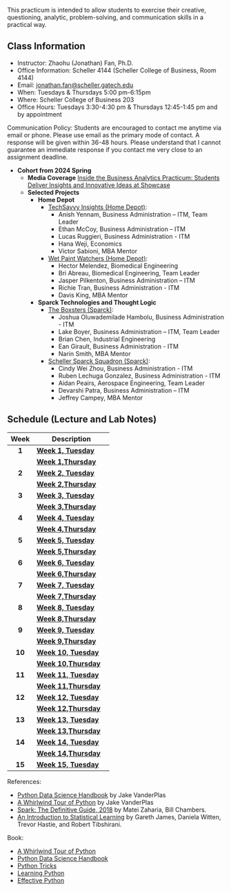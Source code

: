 This practicum is intended to allow students to exercise their creative, questioning, analytic, problem-solving, and communication skills in a practical way.


<!--- must to add--->

<!---learn why and how models create their results.--->

<!---“For most people, AI is like electricity: They don’t know how it works, only that it does work when they flip on a switch,” --->

<!---https://coe.gatech.edu/news/2024/01/college-adds-reimagines-ai-courses-undergraduates?utm_source=newsletter&utm_medium=email&utm_content=https%3A//coe.gatech.edu/news/2024/01/college-adds-reimagines-ai-courses-undergraduates%20%5BOutlook%20Button%5D&utm_campaign=Daily%20Digest%20-%20Jan.%2023%2C%202024#fall-2023-courses --->



<!---Students will be first grounded in the core of the Python computer programming language. Later in the semester, the course will turn to applying Python to important tasks routinely included in data science workflows, such as tasks relating to data wrangling (processing and transforming data in order to derive an informative and manageable data set).--->

<!---https://catalog.barnard.edu/barnard-college/courses-instruction/course-search/?term=3&level=4000%2C9999&pl=0&ph=10&college=BC--->

<!--- ''Life is short (You need Python).'' ---Bruce Eckel"--->
<!---While covering core concepts like univariate and multivariate forecasting/evaluation of forecasts is critical, I believe we should also cover topics like approaching a forecasting a problem, wrangling with time series data/objects, advanced topics like neural networks for time series, hierarchical data, and practical issues when approaching a problem and implementing a solution.--->


<!---This is a course in the analysis of time series data with emphasis on the appropriate choice of models for estimation, testing, and forecasting. Topics or methodologies covered include Univariate Box-Jenkins for fitting and forecasting time series; ARIMA models, stationarity and nonstationarity; diagnosing time series models; transformations; forecasting: point and interval forecasts; seasonal time series models; modeling volatility with ARCH, GARCH; modeling time series with trends; and other methods. --->



<!---Many materials are from [Dr. Yan Yu](https://business.uc.edu/faculty-and-research/departments/obais/faculty/yan-yu.html)’s class notes. --->
<!---Thanks for the contribution from previous Ph.D. students. --->
<!---http://jeffgoldsmith.com/IWAFDA/shortcourse_fosr.html --->
 
<!---Framework for approaching forecasting projects --->
<!---Understanding of traditional and modern approaches to forecasting --->
<!---Exposure to common challenges and how to overcome --->
<!---https://github.com/zzz1990771/data_exp_python/blob/main/index.md?plain=1--->


## Class Information
* Instructor: Zhaohu (Jonathan) Fan, Ph.D.
* Office Information: Scheller 4144 (Scheller College of Business, Room 4144) 
* Email: jonathan.fan@scheller.gatech.edu
* When:  Tuesdays  & Thursdays 5:00 pm-6:15pm
* Where: Scheller College of Business 203       
* Office Hours: Tuesdays 3:30-4:30 pm & Thursdays 12:45-1:45 pm and by appointment
              
Communication Policy: Students are encouraged to contact me anytime via email or phone. Please use email as the primary mode of contact.  A response will be given within 36-48 hours.  Please understand that I cannot guarantee an immediate response if you contact me very close to an assignment deadline. 

*  **Cohort from 2024 Spring** 
    * **Media Coverage**  [Inside the Business Analytics Practicum: Students Deliver Insights and Innovative Ideas at Showcase](https://www.scheller.gatech.edu/news/business-analytics-center/inside-the-business-analytics-practicum-students-deliver-insights-and-innovative-ideas-at-showcase-news-article-bac.html)
    * **Selected Projects** 
       * **Home Depot**
         *  [TechSavvy Insights (Home Depot)](https://www.scheller.gatech.edu/news/business-analytics-center/pix/techsavvy-insights.jpg):
             *  Anish Yennam, Business Administration – ITM, Team Leader
             *  Ethan McCoy, Business Administration – ITM
             *  Lucas Ruggieri, Business Administration - ITM
             *  Hana Weji, Economics
             *  Victor Sabioni, MBA Mentor
         * [Wet Paint Watchers (Home Depot)](https://www.scheller.gatech.edu/news/business-analytics-center/pix/wet-paint-watchers.jpg):
            * Hector Melendez, Biomedical Engineering
            * Bri Abreau, Biomedical Engineering, Team Leader
            * Jasper Pilkenton, Business Administration – ITM
            *  Richie Tran, Business Administration - ITM
            *  Davis King, MBA Mentor
      * **Sparck Technologies and Thought Logic**
        * [The Boxsters (Sparck)](https://www.scheller.gatech.edu/news/business-analytics-center/pix/boxsters.jpg):
           * Joshua Oluwademilade Hambolu, Business Administration - ITM
           * Lake Boyer, Business Administration – ITM, Team Leader
           *  Brian Chen, Industrial Engineering
           *  Ean Girault, Business Administration - ITM
           *  Narin Smith, MBA Mentor    
        * [Scheller Sparck Squadron (Sparck)](https://www.scheller.gatech.edu/news/business-analytics-center/pix/scheller-sparck-squadron.jpg):
           *  Cindy Wei Zhou, Business Administration - ITM
           *  Ruben Lechuga Gonzalez, Business Administration - ITM
           *  Aidan Peairs, Aerospace Engineering, Team Leader
           *  Devarshi Patra, Business Administration – ITM
           *  Jeffrey Campey, MBA Mentor

## Schedule (Lecture and Lab Notes)

| Week          | Description  |
|:-------------:|--------------|
| **1**         |**[Week 1, Tuesday](https://jonathanatuscpsu.github.io/business-practicum/Business%20Analytics%20Practicum%20(MGT%204803)-Week1-Tuesday.pdf)** &nbsp;&nbsp;  |
|               |   **[Week 1,Thursday](https://jonathanatuscpsu.github.io/business-practicum/Business%20Analytics%20Practicum%20(MGT%204803)-Week1-Thursday.pdf)** &nbsp;&nbsp; |
| **2**         |**[Week 2, Tuesday](https://jonathanatuscpsu.github.io/business-practicum/Business%20Analytics%20Practicum%20(MGT%204803)-Week2-Tuesday.pdf)** &nbsp;&nbsp;  |
|               |   **[Week 2,Thursday](https://jonathanatuscpsu.github.io/business-practicum/Business%20Analytics%20Practicum%20(MGT%204803)-Week2-Thursday.pdf)** &nbsp;&nbsp; |
| **3**         |**[Week 3, Tuesday](https://jonathanatuscpsu.github.io/business-practicum/Business%20Analytics%20Practicum%20(MGT%204803)-Week3-Tuesday.pdf)** &nbsp;&nbsp;  |
|               |   **[Week 3,Thursday](https://jonathanatuscpsu.github.io/business-practicum/Business%20Analytics%20Practicum%20(MGT%204803)-Week3-Thursday.pdf)** &nbsp;&nbsp; |
| **4**         |**[Week 4, Tuesday](https://jonathanatuscpsu.github.io/business-practicum/Business%20Analytics%20Practicum%20(MGT%204803)-Week4-Tuesday.pdf)** &nbsp;&nbsp;  |
|               |   **[Week 4,Thursday](https://jonathanatuscpsu.github.io/business-practicum/Business%20Analytics%20Practicum%20(MGT%204803)-Week4-Thursday.pdf)** &nbsp;&nbsp; |
| **5**         |**[Week 5, Tuesday](https://jonathanatuscpsu.github.io/business-practicum/Business%20Analytics%20Practicum%20(MGT%204803)-Week5-Tuesday.pdf)** &nbsp;&nbsp;  |
|               |   **[Week 5,Thursday](https://jonathanatuscpsu.github.io/business-practicum/Business%20Analytics%20Practicum%20(MGT%204803)-Week5-Thursday.pdf)** &nbsp;&nbsp; |
| **6**         |**[Week 6, Tuesday](https://jonathanatuscpsu.github.io/business-practicum/Business%20Analytics%20Practicum%20(MGT%204803)-Week6-Tuesday.pdf)** &nbsp;&nbsp;  |
|               |   **[Week 6,Thursday](https://jonathanatuscpsu.github.io/business-practicum/Business%20Analytics%20Practicum%20(MGT%204803)-Week6-Thursday.pdf)** &nbsp;&nbsp; |
| **7**         |**[Week 7, Tuesday](https://jonathanatuscpsu.github.io/business-practicum/Business%20Analytics%20Practicum%20(MGT%204803)-Week7-Tuesday.pdf)** &nbsp;&nbsp;  |
|               |   **[Week 7,Thursday](https://jonathanatuscpsu.github.io/business-practicum/Business%20Analytics%20Practicum%20(MGT%204803)-Week7-Thursday.pdf)** &nbsp;&nbsp; |
| **8**         |**[Week 8, Tuesday](https://jonathanatuscpsu.github.io/business-practicum/Business%20Analytics%20Practicum%20(MGT%204803)-Week8-Tuesday.pdf)** &nbsp;&nbsp;  |
|               |   **[Week 8,Thursday](https://jonathanatuscpsu.github.io/business-practicum/Business%20Analytics%20Practicum%20(MGT%204803)-Week8-Thursday.pdf)** &nbsp;&nbsp; |
| **9**         |**[Week 9, Tuesday](https://jonathanatuscpsu.github.io/business-practicum/Business%20Analytics%20Practicum%20(MGT%204803)-Week9-Tuesday.pdf)** &nbsp;&nbsp;  |
|               |   **[Week 9,Thursday](https://jonathanatuscpsu.github.io/business-practicum/Business%20Analytics%20Practicum%20(MGT%204803)-Week9-Thursday.pdf)** &nbsp;&nbsp; |
| **10**         |**[Week 10, Tuesday](https://jonathanatuscpsu.github.io/business-practicum/Business%20Analytics%20Practicum%20(MGT%204803)-Week10-Tuesday.pdf)** &nbsp;&nbsp;  |
|               |   **[Week 10,Thursday](https://jonathanatuscpsu.github.io/business-practicum/Business%20Analytics%20Practicum%20(MGT%204803)-Week10-Thursday.pdf)** &nbsp;&nbsp; |
| **11**         |**[Week 11, Tuesday](https://jonathanatuscpsu.github.io/business-practicum/Business%20Analytics%20Practicum%20(MGT%204803)-Week11-Tuesday.pdf)** &nbsp;&nbsp;  |
|               |   **[Week 11,Thursday](https://jonathanatuscpsu.github.io/business-practicum/Business%20Analytics%20Practicum%20(MGT%204803)-Week11-Thursday.pdf)** &nbsp;&nbsp; |
| **12**         |**[Week 12, Tuesday](https://jonathanatuscpsu.github.io/business-practicum/Business%20Analytics%20Practicum%20(MGT%204803)-Week12-Tuesday.pdf)** &nbsp;&nbsp;  |
|               |   **[Week 12,Thursday](https://jonathanatuscpsu.github.io/business-practicum/Business%20Analytics%20Practicum%20(MGT%204803)-Week12-Thursday.pdf)** &nbsp;&nbsp; |
| **13**         |**[Week 13, Tuesday](https://jonathanatuscpsu.github.io/business-practicum/Business%20Analytics%20Practicum%20(MGT%204803)-Week13-Tuesday.pdf)** &nbsp;&nbsp;  |
|               |   **[Week 13,Thursday](https://jonathanatuscpsu.github.io/business-practicum/Business%20Analytics%20Practicum%20(MGT%204803)-Week13-Thursday.pdf)** &nbsp;&nbsp; |
| **14**         |**[Week 14, Tuesday](https://jonathanatuscpsu.github.io/business-practicum/Business%20Analytics%20Practicum%20(MGT%204803)-Week14-Tuesday.pdf)** &nbsp;&nbsp;  |
|               |   **[Week 14,Thursday](https://jonathanatuscpsu.github.io/business-practicum/Business%20Analytics%20Practicum%20(MGT%204803)-Week14-Thursday.pdf)** &nbsp;&nbsp; |
| **15**         |**[Week 15, Tuesday](https://jonathanatuscpsu.github.io/business-practicum/Business%20Analytics%20Practicum%20(MGT%204803)-Week15-Tuesday.pdf)** &nbsp;&nbsp;  |




References:

* [Python Data Science Handbook](http://shop.oreilly.com/product/0636920034919.do) by Jake VanderPlas
* [A Whirlwind Tour of Python](http://www.oreilly.com/programming/free/a-whirlwind-tour-of-python.csp) by Jake VanderPlas
* [Spark: The Definitive Guide, 2018](https://learning.oreilly.com/library/view/spark-the-definitive/9781491912201/) by Matei Zaharia, Bill Chambers.
* [An Introduction to Statistical Learning](http://www-bcf.usc.edu/~gareth/ISL/) by Gareth James, Daniela Witten, Trevor Hastie, and Robert Tibshirani.

Book:
- [A Whirlwind Tour of Python](https://jakevdp.github.io/WhirlwindTourOfPython/index.html) 
- [Python Data Science Handbook](https://jakevdp.github.io/PythonDataScienceHandbook/)
- [Python Tricks](https://www.amazon.com/Python-Tricks-Buffet-Awesome-Features/dp/1775093301) 
- [Learning Python](https://www.amazon.com/Learning-Python-5th-Mark-Lutz/dp/1449355730) 
- [Effective Python](https://effectivepython.com/) 

<!---Many materials are from [Dr. Yan Yu](https://business.uc.edu/faculty-and-research/departments/obais/faculty/yan-yu.html)’s class notes. Others: - [Make an interactive Power BI dashboard from scratch in 15 minutes.](https://jakevdp.github.io/WhirlwindTourOfPython/index.tml) (Power BI for Business Analytics) --->

<!---Others:
- [Make an interactive Power BI dashboard from scratch in 15 minutes.](https://jakevdp.github.io/WhirlwindTourOfPython/index.tml) (R)--->

<!---Others:
- [Make an interactive Power BI dashboard from scratch in 15 minutes.](https://jakevdp.github.io/WhirlwindTourOfPython/index.tml) (Python) --->

<!---Others:
- [Make an interactive Power BI dashboard from scratch in 15 minutes.](https://jakevdp.github.io/WhirlwindTourOfPython/index.tml) (Time-series)
- Causal Inference
- AB Testing, Product sense, business cases, and mock interview sessions.
<!---https://sites.stat.washington.edu/tsr/s566/syllabus566w18.pdf--->

<!---Google Colab (lowering the learning barrier to the Python world):
Tableau:
- [Make an interactive Power BI dashboard from scratch in 15 minutes.](https://public.tableau.com/app/discover) (Time-series)--->

<!---Power BI dashboard:
- [Make an interactive Power BI dashboard from scratch in 15 minutes.](https://public.tableau.com/app/discover) (Power BI dashboard)--->

<!---https://courses.datainterview.com/courses/take/free-course/lessons/43555813-welcome-to-datainterview-com--->
<!---must-have https://github.com/soltaniehha/Intro-to-Data-Analytics/blob/main/00-Python-Basics/01-Built-in-Scalar-Types.ipynb--->
<!---must-have# resouce 1 https://freelearning.anaconda.cloud/jupyter-notebook-basics/46128--->
<!---must-have# https://www.e-education.psu.edu/geog485/syllabus--->
<!---https://github.com/learning-zone/python-basics--->
<!--- Dan Shah, Applied Forecasting--->
<!---Alexander K. Antony,  Forecasting methods--->

